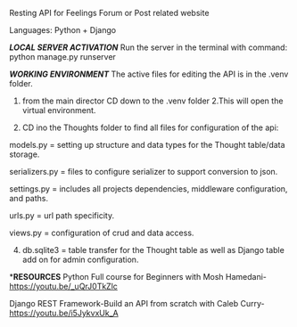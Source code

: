 Resting API for Feelings Forum or Post related website

Languages: Python + Django

***LOCAL SERVER  ACTIVATION***
Run the server in the terminal  with command: python manage.py runserver

***WORKING ENVIRONMENT***
The active files for editing the API is in the .venv folder. 

1. from the main director CD down to the .venv folder
2.This will open the virtual environment.

3. CD ino the Thoughts folder to find all files for configuration of the api:

models.py = setting up structure and data types for the Thought table/data storage.

serializers.py = files to configure serializer to support conversion to json. 

settings.py = includes all projects dependencies, middleware configuration, and paths.

urls.py = url path specificity.

views.py = configuration of crud and data access.

4. db.sqlite3 = table transfer for the Thought table as well as Django table add on for admin configuration.  

***RESOURCES**
Python Full course for Beginners with Mosh Hamedani-https://youtu.be/_uQrJ0TkZlc

Django REST Framework-Build an API from scratch with Caleb Curry- https://youtu.be/i5JykvxUk_A
